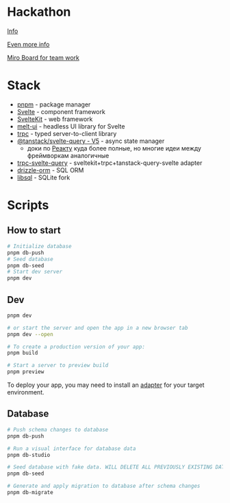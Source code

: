 # Hackathon

[Info](https://gist.github.com/batyshkaLenin/47df0766b564789634af1859a24b1d3e#%D0%BF%D1%80%D0%BE%D1%86%D0%B5%D1%81%D1%81%D1%8B-%D0%B8-%D0%BF%D0%BE%D0%BB%D1%8C%D0%B7%D0%BE%D0%B2%D0%B0%D1%82%D0%B5%D0%BB%D1%8C%D1%81%D0%BA%D0%B8%D0%B5-%D0%B8%D1%81%D1%82%D0%BE%D1%80%D0%B8%D0%B8)

[Even more info](https://www.figma.com/file/q9rFkw4sxlbNu9CtzhzPC7/Flow-and-FAQ?type=whiteboard&node-id=0-1&t=ff0iS7TjEMDt1N8Y-0)

[Miro Board for team work](https://miro.com/welcomeonboard/RWpDaFRWdm52cHZKNE42RjFWemxDenBwc0owNmp2MFdjY0IzUGhscWwyTzlXbHBPN0xaTUszaGxTejlMV2M4bXwzNDU4NzY0NTQyMTA2MjM1NDk1fDI=?share_link_id=333278440706)

# Stack

- [pnpm](https://pnpm.io/) - package manager
- [Svelte](https://svelte.dev/docs/introduction) - component framework
- [SvelteKit](https://kit.svelte.dev/docs/introduction) - web framework
- [melt-ui](https://www.melt-ui.com/docs/usage) - headless UI library for Svelte
- [trpc](https://trpc.io/docs) - typed server-to-client library
- [@tanstack/svelte-query - V5](https://tanstack.com/query/latest/docs/svelte/overview) - async state manager
  - доки по [Реакту](https://tanstack.com/query/latest/docs/react/overview) куда более полные, но многие идеи между фреймворкам аналогичные
- [trpc-svelte-query](https://github.com/ottomated/trpc-svelte-query) - sveltekit+trpc+tanstack-query-svelte adapter
- [drizzle-orm](https://orm.drizzle.team/docs/overview) - SQL ORM
- [libsql](https://github.com/tursodatabase/libsql) - SQLite fork

# Scripts

## How to start

```bash
# Initialize database
pnpm db-push
# Seed database
pnpm db-seed
# Start dev server
pnpm dev
```

## Dev

```bash
pnpm dev

# or start the server and open the app in a new browser tab
pnpm dev --open

# To create a production version of your app:
pnpm build

# Start a server to preview build
pnpm preview
```

To deploy your app, you may need to install an [adapter](https://kit.svelte.dev/docs/adapters) for your target environment.

## Database

```bash
# Push schema changes to database
pnpm db-push

# Run a visual interface for database data
pnpm db-studio

# Seed database with fake data. WILL DELETE ALL PREVIOUSLY EXISTING DATA IN DATABASE
pnpm db-seed

# Generate and apply migration to database after schema changes
pnpm db-migrate
```
